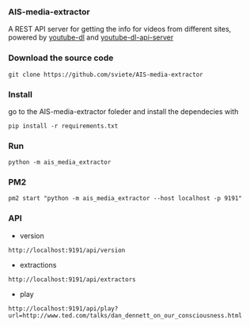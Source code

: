 ### AIS-media-extractor

A REST API server for getting the info for videos from different sites, powered by [youtube-dl](http://rg3.github.io/youtube-dl/) and [youtube-dl-api-server](https://youtube-dl-api-server.readthedocs.io/)


### Download the source code

```
git clone https://github.com/sviete/AIS-media-extractor
```

### Install
go to the AIS-media-extractor foleder and install the dependecies with

```
pip install -r requirements.txt
```


### Run

```
python -m ais_media_extractor
```

### PM2

```
pm2 start "python -m ais_media_extractor --host localhost -p 9191"
```

### API

- version
```
http://localhost:9191/api/version
```

- extractions
```
http://localhost:9191/api/extractors
```

- play
```
http://localhost:9191/api/play?url=http://www.ted.com/talks/dan_dennett_on_our_consciousness.html
```
